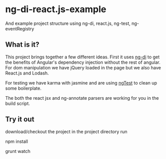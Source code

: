 ng-di-react.js-example
======================

And example project structure using ng-di, react.js, ng-test, ng-eventRegistry

## What is it?
This project brings together a few different ideas. First it uses [ng-di](https://github.com/jmendiara/ng-di/)
to get the benefits of Angular's dependency injection without the rest of angular. For dom manipulation we have
jQuery loaded in the page but we also have React.js and Lodash.

For testing we have karma with jasmine and are using [ngTest](https://github.com/andrewluetgers/ngTest) to clean up some boilerplate.

The both the react jsx and ng-annotate parsers are working for you in the build script.


## Try it out
download/checkout the project
in the project directory run

 npm install

 grunt watch

